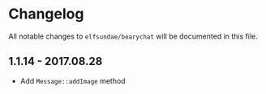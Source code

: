 # Changelog

All notable changes to `elfsundae/bearychat` will be documented in this file.

## 1.1.14 - 2017.08.28

- Add `Message::addImage` method
